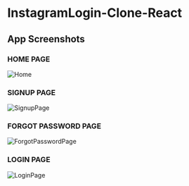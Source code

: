 # InstagramLogin-Clone-React

## App Screenshots

### HOME PAGE
![Home](https://github.com/Pranjil97/InstagramLogin-Clone-React/assets/109173457/57ef817a-20bf-421e-bc22-f8534b3ac817)

### SIGNUP PAGE
![SignupPage](https://github.com/Pranjil97/InstagramLogin-Clone-React/assets/109173457/77ca7145-8a77-4ccd-9e9f-7fab9f0c9b8b)

### FORGOT PASSWORD PAGE
![ForgotPasswordPage](https://github.com/Pranjil97/InstagramLogin-Clone-React/assets/109173457/73b0663f-3bf5-4ddc-a8a2-259188bc75c4)

### LOGIN PAGE
![LoginPage](https://github.com/Pranjil97/InstagramLogin-Clone-React/assets/109173457/55946e0c-2354-48a6-9624-b1da57dac201)
